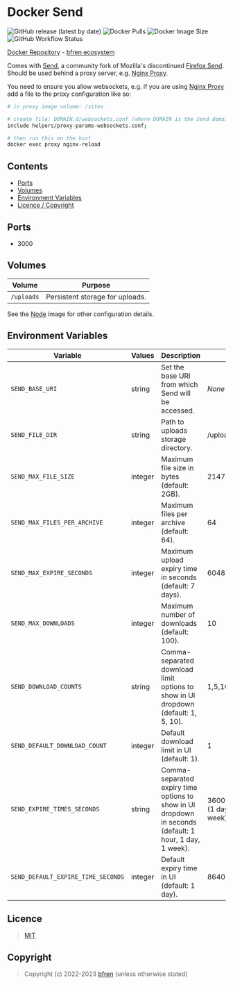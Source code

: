 # Docker Send

![GitHub release (latest by date)](https://img.shields.io/github/v/release/bfren/docker-send) ![Docker Pulls](https://img.shields.io/endpoint?url=https%3A%2F%2Fbfren.dev%2Fdocker%2Fpulls%2Fsend) ![Docker Image Size](https://img.shields.io/endpoint?url=https%3A%2F%2Fbfren.dev%2Fdocker%2Fsize%2Fsend) ![GitHub Workflow Status](https://img.shields.io/github/actions/workflow/status/bfren/docker-send/dev.yml?branch=main)

[Docker Repository](https://hub.docker.com/r/bfren/send) - [bfren ecosystem](https://github.com/bfren/docker)

Comes with [Send](https://github.com/timvisee/send), a community fork of Mozilla's discontinued [Firefox Send](https://github.com/mozilla/send).  Should be used behind a proxy server, e.g. [Nginx Proxy](https://github.com/bfren/docker-nginx-proxy).

You need to ensure you allow websockets, e.g. if you are using [Nginx Proxy](https://github.com/bfren/docker-nginx-proxy) add a file to the proxy configuration like so:

```bash
# in proxy image volume: /sites

# create file: DOMAIN.d/websockets.conf (where DOMAIN is the Send domain)
include helpers/proxy-params-websockets.conf;

# then run this on the host
docker exec proxy nginx-reload
```

## Contents

* [Ports](#ports)
* [Volumes](#volumes)
* [Environment Variables](#environment-variables)
* [Licence / Copyright](#licence)

## Ports

* 3000

## Volumes

| Volume     | Purpose                         |
| ---------- | ------------------------------- |
| `/uploads` | Persistent storage for uploads. |

See the [Node](https://github.com/bfren/docker-node) image for other configuration details.

## Environment Variables

| Variable                           | Values  | Description                                                                                             | Default                                  |
| ---------------------------------- | ------- | ------------------------------------------------------------------------------------------------------- | ---------------------------------------- |
| `SEND_BASE_URI`                    | string  | Set the base URI from which Send will be accessed.                                                      | *None* - required                        |
| `SEND_FILE_DIR`                    | string  | Path to uploads storage directory.                                                                      | /uploads                                 |
| `SEND_MAX_FILE_SIZE`               | integer | Maximum file size in bytes (default: 2GB).                                                              | 2147483648 (2GB)                         |
| `SEND_MAX_FILES_PER_ARCHIVE`       | integer | Maximum files per archive (default: 64).                                                                | 64                                       |
| `SEND_MAX_EXPIRE_SECONDS`          | integer | Maximum upload expiry time in seconds (default: 7 days).                                                | 604800 (7 days)                          |
| `SEND_MAX_DOWNLOADS`               | integer | Maximum number of downloads (default: 100).                                                             | 10                                       |
| `SEND_DOWNLOAD_COUNTS`             | string  | Comma-separated download limit options to show in UI dropdown (default: 1, 5, 10).                      | 1,5,10                                   |
| `SEND_DEFAULT_DOWNLOAD_COUNT`      | integer | Default download limit in UI (default: 1).                                                              | 1                                        |
| `SEND_EXPIRE_TIMES_SECONDS`        | string  | Comma-separated expiry time options to show in UI dropdown in seconds (default: 1 hour, 1 day, 1 week). | 3600,86400,604800 (1 day, 1 day, 1 week) |
| `SEND_DEFAULT_EXPIRE_TIME_SECONDS` | integer | Default expiry time in UI (default: 1 day).                                                             | 86400 (1 day)                            |

## Licence

> [MIT](https://mit.bfren.dev/2022)

## Copyright

> Copyright (c) 2022-2023 [bfren](https://bfren.dev) (unless otherwise stated)
